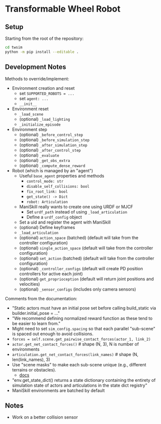 # Transformable Wheel Robot

## Setup

Starting from the root of the repository:

```bash
cd twsim
python -m pip install --editable .
```

## Development Notes

Methods to override/implement:

- Environment creation and reset
  - set `SUPPORTED_ROBOTS = ...`
  - set `agent: ...`
  - `__init__`
- Environment reset
  - `_load_scene`
  - (optional) `_load_lighting`
  - `_initialize_episode`
- Environment step
  - (optional) `_before_control_step`
  - (optional) `_before_simulation_step`
  - (optional) `_after_simulation_step`
  - (optional) `_after_control_step`
  - (optional) `_evaluate`
  - (optional) `_get_obs_extra`
  - (optional) `_compute_dense_reward`
- Robot (which is managed by an "agent")
  - Useful `base_agent` properties and methods
    - `control_mode: str`
    - `disable_self_collisions: bool`
    - `fix_root_link: bool`
    - `get_state() -> Dict`
    - `robot: Articulation`
  - ManiSkill really wants to create one using URDF or MJCF
    - Set `urdf_path` instead of using `_load_articulation`
    - Define a `urdf_config` object
  - Set a uid and register the agent with ManiSkill
  - (optional) Define keyframes
  - `_load_articulation`
  - (optional) `action_space` (batched) (default will take from the controller configuration)
  - (optional) `single_action_space` (default will take from the controller configuration)
  - (optional) `set_action` (batched) (default will take from the controller configuration)
  - (optional) `_controller_configs` (default will create PD position controllers for active each joint)
  - (optional) `get_proprioception` (default will return joint positions and velocities)
  - (optional) `_sensor_configs` (includes only camera sensors)

Comments from the documentation:

- "Static actors must have an initial pose set before calling build_static via builder.initial_pose = ..."
- "We recommend defining normalized reward function as these tend to be easier to learn from."
- Might need to set `sim_config.spacing` so that each parallel "sub-scene" is spaced out enough to avoid collisions.
- `forces = self.scene.get_pairwise_contact_forces(actor_1, link_2)`
- `actor.get_net_contact_forces()` # shape (N, 3), N is number of environments
- `articulation.get_net_contact_forces(link_names)` # shape (N, len(link_names), 3)
- Use "scene masks" to make each sub-scene unique (e.g., different terrains or obstacles).
  - [docs](https://maniskill.readthedocs.io/en/latest/user_guide/tutorials/custom_tasks/advanced.html#scene-masks)
- "env.get_state_dict() returns a state dictionary containing the entirety of simulation state of actors and articulations in the state dict registry"
- ManiSkill environments are batched by default

## Notes

- Work on a better collision sensor
